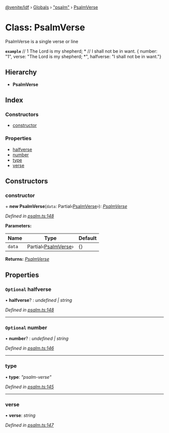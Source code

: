 [@venite/ldf](../README.md) › [Globals](../globals.md) › ["psalm"](../modules/_psalm_.md) › [PsalmVerse](_psalm_.psalmverse.md)

# Class: PsalmVerse

PsalmVerse is a single verse or line

**`example`** 
// 1  The Lord is my shepherd; *
//      I shall not be in want.
{ number: "1", verse: "The Lord is my shepherd; *", halfverse: "I shall not be in want."}

## Hierarchy

* **PsalmVerse**

## Index

### Constructors

* [constructor](_psalm_.psalmverse.md#constructor)

### Properties

* [halfverse](_psalm_.psalmverse.md#optional-halfverse)
* [number](_psalm_.psalmverse.md#optional-number)
* [type](_psalm_.psalmverse.md#type)
* [verse](_psalm_.psalmverse.md#verse)

## Constructors

###  constructor

\+ **new PsalmVerse**(`data`: Partial‹[PsalmVerse](_psalm_.psalmverse.md)›): *[PsalmVerse](_psalm_.psalmverse.md)*

*Defined in [psalm.ts:148](https://github.com/gbj/venite/blob/53c2bfb/ldf/src/psalm.ts#L148)*

**Parameters:**

Name | Type | Default |
------ | ------ | ------ |
`data` | Partial‹[PsalmVerse](_psalm_.psalmverse.md)› | {} |

**Returns:** *[PsalmVerse](_psalm_.psalmverse.md)*

## Properties

### `Optional` halfverse

• **halfverse**? : *undefined | string*

*Defined in [psalm.ts:148](https://github.com/gbj/venite/blob/53c2bfb/ldf/src/psalm.ts#L148)*

___

### `Optional` number

• **number**? : *undefined | string*

*Defined in [psalm.ts:146](https://github.com/gbj/venite/blob/53c2bfb/ldf/src/psalm.ts#L146)*

___

###  type

• **type**: *"psalm-verse"*

*Defined in [psalm.ts:145](https://github.com/gbj/venite/blob/53c2bfb/ldf/src/psalm.ts#L145)*

___

###  verse

• **verse**: *string*

*Defined in [psalm.ts:147](https://github.com/gbj/venite/blob/53c2bfb/ldf/src/psalm.ts#L147)*
